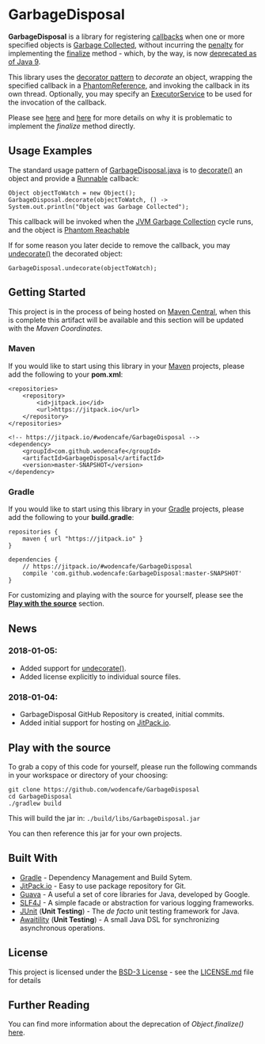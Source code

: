 # GarbageDisposal

**GarbageDisposal** is a library for registering [callbacks](https://en.wikipedia.org/wiki/Callback_(computer_programming)) when one or more specified objects is [Garbage Collected](https://www.cubrid.org/blog/understanding-java-garbage-collection), without incurring the [penalty](http://thefinestartist.com/effective-java/07) for implementing the [finalize](https://docs.oracle.com/javase/9/docs/api/java/lang/Object.html#finalize--) method - which, by the way, is now [deprecated as of Java 9](https://www.infoq.com/news/2017/03/Java-Finalize-Deprecated).

This library uses the [decorator pattern](https://en.wikipedia.org/wiki/Decorator_pattern) to *decorate* an object, wrapping the specified callback in a [PhantomReference](https://docs.oracle.com/javase/9/docs/api/java/lang/ref/PhantomReference.html), and invoking the callback in its own thread. Optionally, you may specify an [ExecutorService](https://docs.oracle.com/javase/9/docs/api/java/util/concurrent/ExecutorService.html) to be used for the invocation of the callback.

Please see [here](https://stackoverflow.com/questions/2860121/why-do-finalizers-have-a-severe-performance-penalty) and [here](https://docs.oracle.com/javase/9/docs/api/java/lang/Object.html#finalize--) for more details on why it is problematic to implement the *finalize* method directly.

## Usage Examples

The standard usage pattern of [GarbageDisposal.java](src/main/java/club/wodencafe/decorators/GarbageDisposal.java) is to [decorate()](src/main/java/club/wodencafe/decorators/GarbageDisposal.java#L96) an object and provide a [Runnable](https://docs.oracle.com/javase/9/docs/api/java/lang/Runnable.html) callback:

```
Object objectToWatch = new Object();
GarbageDisposal.decorate(objectToWatch, () -> System.out.println("Object was Garbage Collected");
```

This callback will be invoked when the [JVM Garbage Collection](https://www.dynatrace.com/resources/ebooks/javabook/how-garbage-collection-works/) cycle runs, and the object is [Phantom Reachable](https://docs.oracle.com/javase/7/docs/api/java/lang/ref/package-summary.html#reachability)

If for some reason you later decide to remove the callback, you may [undecorate()](/src/main/java/club/wodencafe/decorators/GarbageDisposal.java#L91) the decorated object:

```
GarbageDisposal.undecorate(objectToWatch);
```

## Getting Started

This project is in the process of being hosted on [Maven Central](https://search.maven.org/), when this is complete this artifact will be available and this section will be updated with the *Maven Coordinates*. 

### Maven
If you would like to start using this library in your [Maven](https://maven.apache.org/) projects, please add the following to your **pom.xml**:
```
<repositories>
    <repository>
        <id>jitpack.io</id>
        <url>https://jitpack.io</url>
    </repository>
</repositories>
```
```
<!-- https://jitpack.io/#wodencafe/GarbageDisposal -->
<dependency>
    <groupId>com.github.wodencafe</groupId>
    <artifactId>GarbageDisposal</artifactId>
    <version>master-SNAPSHOT</version>
</dependency>
```

### Gradle
If you would like to start using this library in your [Gradle](https://gradle.org/) projects, please add the following to your **build.gradle**:
```
repositories {
    maven { url "https://jitpack.io" }
}
```
```
dependencies {
    // https://jitpack.io/#wodencafe/GarbageDisposal
    compile 'com.github.wodencafe:GarbageDisposal:master-SNAPSHOT'
}
```

For customizing and playing with the source for yourself, please see the **[Play with the source](#play-with-the-source)** section.

## News
### 2018-01-05: 
  * Added support for [undecorate()](/src/main/java/club/wodencafe/decorators/GarbageDisposal.java#L91).
  * Added license explicitly to individual source files.
            
### 2018-01-04: 
  * GarbageDisposal GitHub Repository is created, initial commits.
  * Added initial support for hosting on [JitPack.io](https://jitpack.io/#wodencafe/GarbageDisposal).

## Play with the source

To grab a copy of this code for yourself, please run the following commands in your workspace or directory of your choosing:
```
git clone https://github.com/wodencafe/GarbageDisposal
cd GarbageDisposal
./gradlew build
```

This will build the jar in:
`./build/libs/GarbageDisposal.jar`

You can then reference this jar for your own projects.

## Built With

* [Gradle](https://gradle.org/) - Dependency Management and Build Sytem.
* [JitPack.io](https://jitpack.io/#wodencafe/GarbageDisposal) - Easy to use package repository for Git.
* [Guava](https://github.com/google/guava) - A useful a set of core libraries for Java, developed by Google.
* [SLF4J](https://www.slf4j.org/) - A simple facade or abstraction for various logging frameworks.
* [JUnit](http://junit.org) (**Unit Testing**) - The *de facto* unit testing framework for Java.
* [Awaitility](https://github.com/awaitility/awaitility) (**Unit Testing**) - A small Java DSL for synchronizing asynchronous operations.

## License

This project is licensed under the [BSD-3 License](https://opensource.org/licenses/BSD-3-Clause) - see the [LICENSE.md](LICENSE.md) file for details

## Further Reading
You can find more information about the deprecation of *Object.finalize()* [here](https://stuartmarks.wordpress.com/2017/04/17/deprecation-of-object-finalize/).
